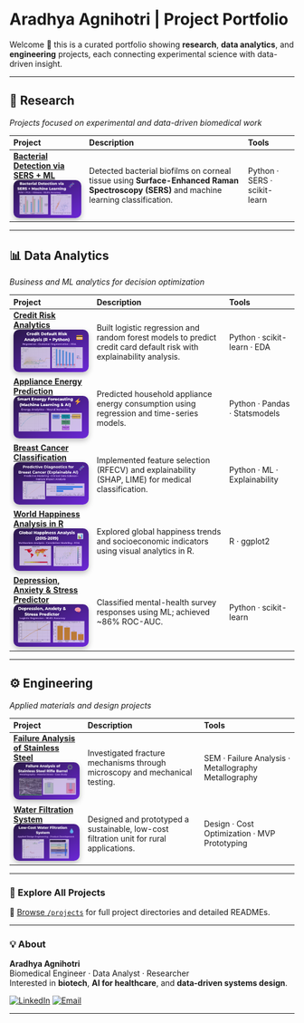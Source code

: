 # Aradhya Agnihotri | Project Portfolio  

Welcome 👋 this is a curated portfolio showing **research**, **data analytics**, and **engineering** projects, each connecting experimental science with data-driven insight.  

---

## 🧬 Research  
*Projects focused on experimental and data-driven biomedical work*

| Project | Description | Tools |
|:---|:---|:---|
| [**Bacterial Detection via SERS + ML**](./projects/01_research_sers-biofilm) <br><img src="thumbnails/thumbnail_02.png" width="320" style="border-radius:10px;box-shadow:0 4px 10px rgba(0,0,0,0.25);"> | Detected bacterial biofilms on corneal tissue using **Surface-Enhanced Raman Spectroscopy (SERS)** and machine learning classification. | Python · SERS · scikit-learn |

---

## 📊 Data Analytics  
*Business and ML analytics for decision optimization*

| Project | Description | Tools |
|:---|:---|:---|
| [**Credit Risk Analytics**](./projects/02_analytics_credit-risk) <br><img src="thumbnails/thumbnail_07.png" width="300" style="border-radius:10px;box-shadow:0 4px 10px rgba(0,0,0,0.25);"> | Built logistic regression and random forest models to predict credit card default risk with explainability analysis. | Python · scikit-learn · EDA |
| [**Appliance Energy Prediction**](./projects/03_analytics_energy-prediction) <br><img src="thumbnails/thumbnail_06.png" width="300" style="border-radius:10px;box-shadow:0 4px 10px rgba(0,0,0,0.25);"> | Predicted household appliance energy consumption using regression and time-series models. | Python · Pandas · Statsmodels |
| [**Breast Cancer Classification**](./projects/04_analytics_breast-cancer) <br><img src="thumbnails/thumbnail_05.png" width="300" style="border-radius:10px;box-shadow:0 4px 10px rgba(0,0,0,0.25);"> | Implemented feature selection (RFECV) and explainability (SHAP, LIME) for medical classification. | Python · ML · Explainability |
| [**World Happiness Analysis in R**](./projects/05_analytics_world-happiness) <br><img src="thumbnails/thumbnail_04.png" width="300" style="border-radius:10px;box-shadow:0 4px 10px rgba(0,0,0,0.25);"> | Explored global happiness trends and socioeconomic indicators using visual analytics in R. | R · ggplot2 |
| [**Depression, Anxiety & Stress Predictor**](./projects/06_analytics_dass-predictor) <br><img src="thumbnails/thumbnail_01.png" width="300" style="border-radius:10px;box-shadow:0 4px 10px rgba(0,0,0,0.25);"> | Classified mental-health survey responses using ML; achieved ~86% ROC-AUC. | Python · scikit-learn |

---

## ⚙️ Engineering  
*Applied materials and design projects*

| Project | Description | Tools |
|:---|:---|:---|
| [**Failure Analysis of Stainless Steel**](./projects/07_engineering_failure-analysis) <br><img src="thumbnails/thumbnail_03 .png" width="300" style="border-radius:10px;box-shadow:0 4px 10px rgba(0,0,0,0.25);"> | Investigated fracture mechanisms through microscopy and mechanical testing. | SEM · Failure Analysis · Metallography Metallography |
| [**Water Filtration System**](./projects/08_engineering_water-filtration) <br><img src="thumbnails/thumbnail_08.png" width="300" style="border-radius:10px;box-shadow:0 4px 10px rgba(0,0,0,0.25);"> | Designed and prototyped a sustainable, low-cost filtration unit for rural applications. | Design · Cost Optimization · MVP Prototyping |

---

### 🧭 Explore All Projects  
🔗 [Browse `/projects`](./projects) for full project directories and detailed READMEs.  

---

### 💡 About  

**Aradhya Agnihotri**  
Biomedical Engineer · Data Analyst · Researcher   
Interested in **biotech**, **AI for healthcare**, and **data-driven systems design**.  

[![LinkedIn](https://img.shields.io/badge/LinkedIn-0077B5?logo=linkedin&logoColor=white)](https://linkedin.com/in/aradhya-agnihotri)
[![Email](https://img.shields.io/badge/Email-aradhyaaagnihotri%40gmail.com-red)](mailto:aradhyaaagnihotri@gmail.com)

---

